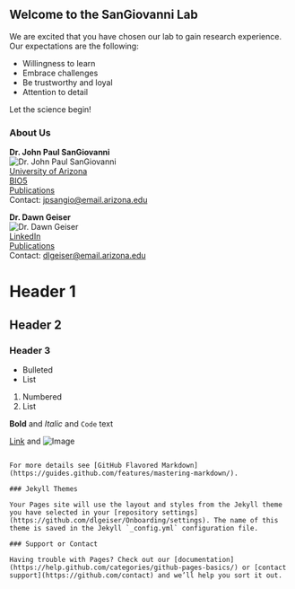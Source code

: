 ## Welcome to the SanGiovanni Lab

We are excited that you have chosen our lab to gain research experience. Our expectations are the following:

- Willingness to learn
- Embrace challenges
- Be trustworthy and loyal
- Attention to detail

Let the science begin!

### About Us

**Dr. John Paul SanGiovanni**  
![Dr. John Paul SanGiovanni](https://bio5.org/sites/default/files/styles/profile_image/public/JohnPaulSanGiovanni_profile_11857013.jpg?itok=kYcEBFJ3 "Dr. John Paul SanGiovanni")  
[University of Arizona](https://nutrition.cals.arizona.edu/person/john-paul-sangiovanni-scd)  
[BIO5](https://bio5.org/people/john-paul-sangiovanni)  
[Publications](https://scholar.google.com/citations?hl=en&user=sjEmfAUAAAAJ)    
Contact: <jpsangio@email.arizona.edu>  

**Dr. Dawn Geiser**  
![Dr. Dawn Geiser](https://avatars2.githubusercontent.com/u/16979927?s=460&v=4 "Dr. Dawn Geiser")  
[LinkedIn](https://www.linkedin.com/in/dawn-geiser-phd-97272318/)    
[Publications](https://www.ncbi.nlm.nih.gov/myncbi/1DYWigGY0WS5p/bibliography/public/)    
Contact: <dlgeiser@email.arizona.edu>

# Header 1
## Header 2
### Header 3

- Bulleted
- List

1. Numbered
2. List

**Bold** and _Italic_ and `Code` text

[Link](url) and ![Image](src)
```

For more details see [GitHub Flavored Markdown](https://guides.github.com/features/mastering-markdown/).

### Jekyll Themes

Your Pages site will use the layout and styles from the Jekyll theme you have selected in your [repository settings](https://github.com/dlgeiser/Onboarding/settings). The name of this theme is saved in the Jekyll `_config.yml` configuration file.

### Support or Contact

Having trouble with Pages? Check out our [documentation](https://help.github.com/categories/github-pages-basics/) or [contact support](https://github.com/contact) and we’ll help you sort it out.
